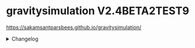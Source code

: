 # gravitysimulation V2.4BETA2TEST9
https://sakamsantparsbees.github.io/gravitysimulation/

<details>
  <summary>Changelog</summary>
  <p>

<!-- 
    V2.0.1:
    - Fixed gravitational issues
    
    V2.0.2:
    - Changed accerlation calculations
    
    V2.0.3:
    - Fixed viewport size problem on portable devices
    - Fixed end simulation button
    
    V2.0.4:
    - Fixed settings svg icon on webkit
    - Added margin between buttons in popups (eg. settings)
    
    V2.0.5:
    - Added inital velocity settings
    - New faviicon
     -->
    V2.1:
    - Generate particles with desired position and ID idea(structure) added
    - Canceled selection features
    - Simulation pause when tab is inactive
    - Fixed distance ratio problems

    V2.2:
    - Generate on click/touch feature with desired position and ID system implemented
    - Added new zoom and drag system
    - Random generation follows with zoom and drag
    - Fixed zero mass acceraltion bug

    V2.3:
    - Fixed UI system (Unable callout popup when hold touch on touch devices and more responsive)

    V2.3.1:
    - Fixed untabbable bug on touch devices

    V2.3.2
    - Dragging function in touching devices implemented

    V2.4BETA
    - Added template system
    - Reworked Particle system
    - Fixed pause button shifted lower in webkit
    - Fixed on generate bug when zoomed

    V2.4BETA1
    - Removed hr between templates
    - Added solar system
    - Fixed gravitational attraction miscalculated formula

    V2.4BETA2TEST1
    - Added wheel zoom and pinch zoom (Real Feature)
    - Particles vx vy ax ay property syncs with distance ratio (Real Feature)

    V2.4BETA2TEST2
    - Replace favicon (DB purpose)

    V2.4BETA2TEST3
    - Embedded favicon to html base64 (DB purpose)
    - Added hypotenuse while pinching (DB purpose)

    V2.4BETA2TEST4
    - Added debug for touches (DB purpose)

    V2.4BETA2TEST5
    - Added index for debugging (DB purpose)

    V2.4BETA2TEST6
    - changed favicon png to ico (attemp to fix unshown icon on ipad google) (DB purpose)

    V2.4BETA2TEST7
    - Used realfavicongenerator website tool and icon package

    V2.4BETA2TEST8
    - Forgot to add folder in href icon

    V2.4BETA2TEST9
    - Trying with href things
  </p>
</details>
